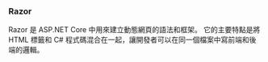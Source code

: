 ### Razor

Razor 是 ASP.NET Core 中用來建立動態網頁的語法和框架。
它的主要特點是將 HTML 標籤和 C# 程式碼混合在一起，讓開發者可以在同一個檔案中寫前端和後端的邏輯。